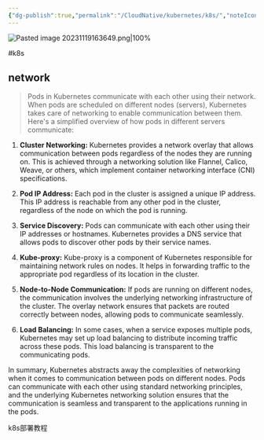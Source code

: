 ```yaml
---
{"dg-publish":true,"permalink":"/CloudNative/kubernetes/k8s/","noteIcon":"3"}
---
```


![Pasted image 20231119163649.png|100%](/img/user/pics/Pasted%20image%2020231119163649.png)

#k8s
## network
> Pods in Kubernetes communicate with each other using their network. When pods are scheduled on different nodes (servers), Kubernetes takes care of networking to enable communication between them. Here's a simplified overview of how pods in different servers communicate:

1. **Cluster Networking:** Kubernetes provides a network overlay that allows communication between pods regardless of the nodes they are running on. This is achieved through a networking solution like Flannel, Calico, Weave, or others, which implement container networking interface (CNI) specifications.
    
2. **Pod IP Address:** Each pod in the cluster is assigned a unique IP address. This IP address is reachable from any other pod in the cluster, regardless of the node on which the pod is running.
    
3. **Service Discovery:** Pods can communicate with each other using their IP addresses or hostnames. Kubernetes provides a DNS service that allows pods to discover other pods by their service names.
    
4. **Kube-proxy:** Kube-proxy is a component of Kubernetes responsible for maintaining network rules on nodes. It helps in forwarding traffic to the appropriate pod regardless of its location in the cluster.
    
5. **Node-to-Node Communication:** If pods are running on different nodes, the communication involves the underlying networking infrastructure of the cluster. The overlay network ensures that packets are routed correctly between nodes, allowing pods to communicate seamlessly.
    
6. **Load Balancing:** In some cases, when a service exposes multiple pods, Kubernetes may set up load balancing to distribute incoming traffic across these pods. This load balancing is transparent to the communicating pods.
    

In summary, Kubernetes abstracts away the complexities of networking when it comes to communication between pods on different nodes. Pods can communicate with each other using standard networking principles, and the underlying Kubernetes networking solution ensures that the communication is seamless and transparent to the applications running in the pods.

k8s部署教程

